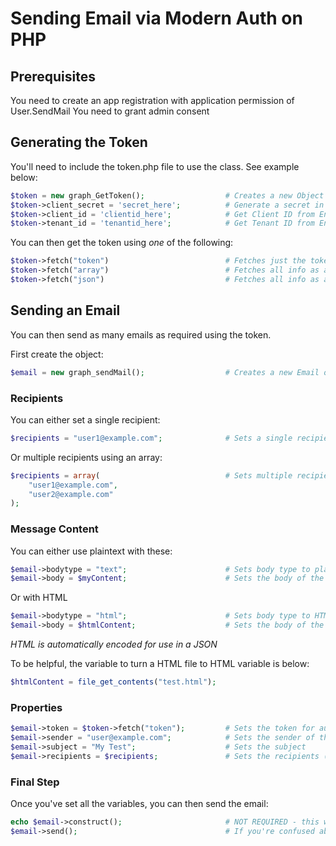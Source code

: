 # Sending Email via Modern Auth on PHP

## Prerequisites
You need to create an app registration with application permission of User.SendMail
You need to grant admin consent

## Generating the Token
You'll need to include the token.php file to use the class. See example below:

```php
$token = new graph_GetToken();                  # Creates a new Object
$token->client_secret = 'secret_here';          # Generate a secret in Entra ID
$token->client_id = 'clientid_here';            # Get Client ID from Entra ID
$token->tenant_id = 'tenantid_here';            # Get Tenant ID from Entra ID
```

You can then get the token using *one* of the following:
```php
$token->fetch("token")                          # Fetches just the token
$token->fetch("array")                          # Fetches all info as a PHP array
$token->fetch("json")                           # Fetches all info as a JSON object
```


## Sending an Email

You can then send as many emails as required using the token.

First create the object:
```php
$email = new graph_sendMail();                  # Creates a new Email object
```

### Recipients

You can either set a single recipient:
```php
$recipients = "user1@example.com";              # Sets a single recipient
```

Or multiple recipients using an array:
```php
$recipients = array(                            # Sets multiple recipients in an array
    "user1@example.com",
    "user2@example.com"
);
```


### Message Content

You can either use plaintext with these:
```php
$email->bodytype = "text";                      # Sets body type to plain text
$email->body = $myContent;                      # Sets the body of the email, this can be a string or a variable containing a string.
```

Or with HTML
```php
$email->bodytype = "html";                      # Sets body type to HTML                      
$email->body = $htmlContent;                    # Sets the body of the email, this can be a string of HTML of a variable containing HTML.
```
*HTML is automatically encoded for use in a JSON*

To be helpful, the variable to turn a HTML file to HTML variable is below:
```php
$htmlContent = file_get_contents("test.html");
```


### Properties

```php
$email->token = $token->fetch("token");         # Sets the token for authentication
$email->sender = "user@example.com";            # Sets the sender of the email
$email->subject = "My Test";                    # Sets the subject
$email->recipients = $recipients;               # Sets the recipients (see above), can be a string if just one user, or a variable containing a string or array.
```


### Final Step

Once you've set all the variables, you can then send the email:
```php
echo $email->construct();                       # NOT REQUIRED - this will output the message in its final JSON format, ready to be POSTed
$email->send();                                 # If you're confused about what this does, perhaps this isn't the repo for you.
```